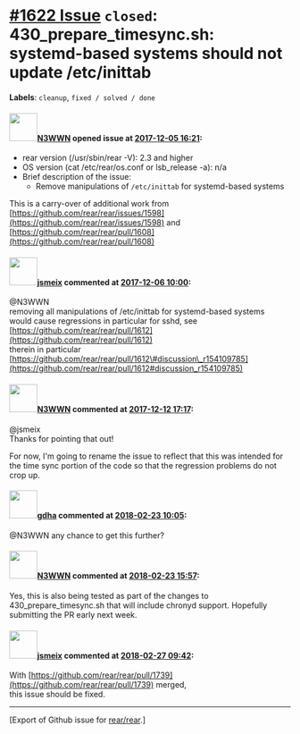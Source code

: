 [\#1622 Issue](https://github.com/rear/rear/issues/1622) `closed`: 430\_prepare\_timesync.sh: systemd-based systems should not update /etc/inittab
==================================================================================================================================================

**Labels**: `cleanup`, `fixed / solved / done`

#### <img src="https://avatars.githubusercontent.com/u/19431804?v=4" width="50">[N3WWN](https://github.com/N3WWN) opened issue at [2017-12-05 16:21](https://github.com/rear/rear/issues/1622):

-   rear version (/usr/sbin/rear -V): 2.3 and higher
-   OS version (cat /etc/rear/os.conf or lsb\_release -a): n/a
-   Brief description of the issue:
    -   Remove manipulations of `/etc/inittab` for systemd-based systems

This is a carry-over of additional work from
[https://github.com/rear/rear/issues/1598](https://github.com/rear/rear/issues/1598)
and
[https://github.com/rear/rear/pull/1608](https://github.com/rear/rear/pull/1608)

#### <img src="https://avatars.githubusercontent.com/u/1788608?u=925fc54e2ce01551392622446ece427f51e2f0ce&v=4" width="50">[jsmeix](https://github.com/jsmeix) commented at [2017-12-06 10:00](https://github.com/rear/rear/issues/1622#issuecomment-349591384):

@N3WWN  
removing all manipulations of /etc/inittab for systemd-based systems  
would cause regressions in particular for sshd, see  
[https://github.com/rear/rear/pull/1612](https://github.com/rear/rear/pull/1612)  
therein in particular  
[https://github.com/rear/rear/pull/1612\#discussion\_r154109785](https://github.com/rear/rear/pull/1612#discussion_r154109785)

#### <img src="https://avatars.githubusercontent.com/u/19431804?v=4" width="50">[N3WWN](https://github.com/N3WWN) commented at [2017-12-12 17:17](https://github.com/rear/rear/issues/1622#issuecomment-351120778):

@jsmeix  
Thanks for pointing that out!

For now, I'm going to rename the issue to reflect that this was intended
for the time sync portion of the code so that the regression problems do
not crop up.

#### <img src="https://avatars.githubusercontent.com/u/888633?u=cdaeb31efcc0048d3619651aa18dd4b76e636b21&v=4" width="50">[gdha](https://github.com/gdha) commented at [2018-02-23 10:05](https://github.com/rear/rear/issues/1622#issuecomment-367965606):

@N3WWN any chance to get this further?

#### <img src="https://avatars.githubusercontent.com/u/19431804?v=4" width="50">[N3WWN](https://github.com/N3WWN) commented at [2018-02-23 15:57](https://github.com/rear/rear/issues/1622#issuecomment-368050560):

Yes, this is also being tested as part of the changes to
430\_prepare\_timesync.sh that will include chronyd support. Hopefully
submitting the PR early next week.

#### <img src="https://avatars.githubusercontent.com/u/1788608?u=925fc54e2ce01551392622446ece427f51e2f0ce&v=4" width="50">[jsmeix](https://github.com/jsmeix) commented at [2018-02-27 09:42](https://github.com/rear/rear/issues/1622#issuecomment-368810323):

With
[https://github.com/rear/rear/pull/1739](https://github.com/rear/rear/pull/1739)
merged,  
this issue should be fixed.

------------------------------------------------------------------------

\[Export of Github issue for
[rear/rear](https://github.com/rear/rear).\]
